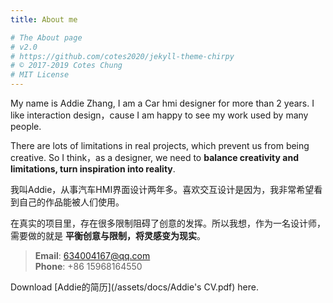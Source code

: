 ```yaml
---
title: About me

# The About page
# v2.0
# https://github.com/cotes2020/jekyll-theme-chirpy
# © 2017-2019 Cotes Chung
# MIT License
---
```


My name is Addie Zhang, I am a Car hmi designer for more than 2 years. I like interaction design，cause I am happy
to see my work used by many people.

There are lots of limitations in real projects, 
which prevent us from being creative. So I think，as a designer, we need 
to 
**balance creativity and limitations, turn inspiration into reality**. 

我叫Addie，从事汽车HMI界面设计两年多。喜欢交互设计是因为，我非常希望看到自己的作品能被人们使用。

在真实的项目里，存在很多限制阻碍了创意的发挥。所以我想，作为一名设计师，需要做的就是
**平衡创意与限制，将灵感变为现实**。

> **Email**: 634004167@qq.com  
> **Phone**: +86 15968164550

Download [Addie的简历](/assets/docs/Addie's CV.pdf) here.
